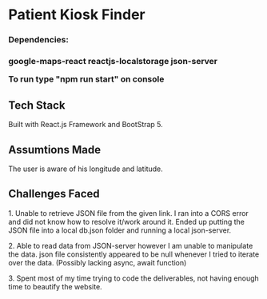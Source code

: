 # Patient Kiosk Finder

<h3>Dependencies:<h3>
google-maps-react
reactjs-localstorage
json-server


To run type "npm run start" on console

<h2>Tech Stack</h2>
Built with React.js Framework and BootStrap 5. 

<h2>Assumtions Made</h2>
The user is aware of his longitude and latitude.

<h2>Challenges Faced</h2>
<p>1. Unable to retrieve JSON file from the given link. I ran into a CORS error and did not know how to resolve it/work around it. Ended up putting the JSON file into a local db.json folder and running a local json-server.</p>
<p>2. Able to read data from JSON-server however I am unable to manipulate the data. json file consistently appeared to be null whenever I tried to iterate over the data. (Possibly lacking async, await function)</p>
<p>3. Spent most of my time trying to code the deliverables, not having enough time to beautify the website.</p>
